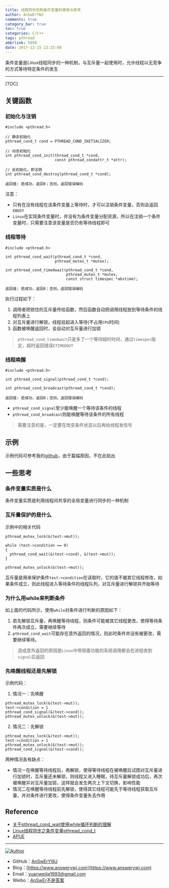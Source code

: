 ```yaml
---
title: 线程同步机制条件变量的使用与思考
author: AnSwErYWJ
comments: true
category_bar: true
toc: true
categories: C/C++
tags: pthread
abbrlink: 5058
date: 2017-12-15 22:23:08
---
```

条件变量是*Linux*线程同步的一种机制，与互斥量一起使用时，允许线程以无竞争的方式等待特定条件的发生

------
<!--more-->

[TOC]

## 关键函数
### 初始化与注销
```
#include <pthread.h>

// 静态初始化
pthread_cond_t cond = PTHREAD_COND_INITIALIZER;

// 动态初始化
int pthread_cond_init(thread_cond_t *cond, 
                      const pthread_condattr_t *attr);

// 反初始化，即注销
int pthread_cond_destroy(pthread_cond_t *cond);

返回值: 若成功，返回0；否则，返回错误编码
```
注意：
+ 只有在没有线程在该条件变量上等待时，才可以注销条件变量，否则会返回`EBUSY`
+  `Linux`在实现条件变量时，并没有为条件变量分配资源，所以在注销一个条件变量时，只需要注意该变量是否仍有等待线程即可

### 线程等待
```
#include <pthread.h>

int pthread_cond_wait(pthread_cond_t *cond, 
                      pthread_mutex_t *mutex);

int pthread_cond_timedwait(pthread_cond_t *cond, 
                           pthread_mutex_t *mutex, 
                           const struct timespec *abstime);

返回值: 若成功，返回0；否则，返回错误编码
```
执行过程如下：
1. 调用者把锁住的互斥量传给函数，然后函数自动把调用线程放到等待条件的线程列表上
2. 对互斥量进行解锁，线程挂起进入等待(不占用`CPU`时间)　
3. 函数被唤醒返回时，会自动对互斥量进行加锁

> `pthread_cond_timedwait`只是多了一个等待超时时间，通过`timespec`指定，超时返回错误`ETIMEDOUT`

### 线程唤醒
```
#include <pthread.h>

int pthread_cond_signal(pthread_cond_t *cond);

int pthread_cond_broadcast(pthread_cond_t *cond);

返回值: 若成功，返回0；否则，返回错误编码
```
+ `pthread_cond_signal`至少能唤醒一个等待该条件的线程
+ `pthread_cond_broadcast`则能唤醒等待该条件的所有线程
> 需要注意的是，一定要在改变条件状态以后再给线程发信号

## 示例
示例代码可参考我的[github](https://github.com/AnSwErYWJ/DogFood/blob/master/C/thread/t_cond.c)，由于篇幅原因，不在此贴出

## 一些思考
### 条件变量实质是什么
条件变量实质是利用线程间共享的全局变量进行同步的一种机制

### 互斥量保护的是什么
示例中的相关代码
```
pthread_mutex_lock(&(test->mut));

while (test->condition == 0)
{
  pthread_cond_wait(&(test->cond), &(test->mut));
}
    
pthread_mutex_unlock(&(test->mut));
```
互斥量是用来保护条件`test->condition`在读取时，它的值不被其它线程修改，如果条件成立，则此线程进入等待条件的线程队列，对互斥量进行解锁并开始等待

### 为什么用while来判断条件
如上面的代码所示，使用`while`对条件进行判断的原因如下：
1. 若先解锁互斥量，再唤醒等待线程，则条件可能被其它线程更改，使得等待条件再次成立，需要继续等待
2. `pthread_cond_wait`可能存在意外返回的情况，则此时条件并没有被更改，需要继续等待。
> 造成意外返回的原因是`Linux`中带阻塞功能的系统调用都会在进程收到`signal`后返回

### 先唤醒线程还是先解锁
示例代码：
1. 情况一：先唤醒
```
pthread_mutex_lock(&(test->mut));
test->condition = 1
pthread_cond_signal(&(test->cond));
pthread_mutex_unlock(&(test->mut));
```

2. 情况二：先解锁
```
pthread_mutex_lock(&(test->mut));
test->condition = 1
pthread_mutex_unlock(&(test->mut));
pthread_cond_signal(&(test->cond));
```
两种情况各有缺点：
+ 情况一在唤醒等待线程后，再解锁，使得等待线程在被唤醒后试图对互斥量进行加锁时，互斥量还未解锁，则线程又进入睡眠，待互斥量解锁成功后，再次被唤醒并对互斥量加锁，这样就会发生两次上下文切换，影响性能
+ 情况二在唤醒等待线程前先解锁，使得其它线程可能先于等待线程获取互斥量，并对条件进行更改，使得条件变量失去作用

## Reference
- [关于pthread_cond_wait使用while循环判断的理解](https://www.cnblogs.com/leijiangtao/p/4028338.html)
- [Linux线程同步之条件变量pthread_cond_t](https://www.cnblogs.com/zhx831/p/3543633.html)
- [APUE]()

-----

<a href="#"><img src="https://img.shields.io/badge/Author-AnSwErYWJ-blue" alt="Author"></a>
- GitHub：[AnSwErYWJ](https://github.com/AnSwErYWJ)
- Blog：[https://www.answerywj.com](https://www.answerywj.com) 
- Email：[yuanweijie1993@gmail.com](https://mail.google.com)
- Weibo：[AnSwEr不是答案](https://weibo.com/1783591593)